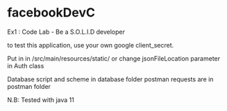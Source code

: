 # facebookDevC

Ex1 : Code Lab - Be a S.O.L.I.D developer

to test this application, use your own google client_secret.

Put in in /src/main/resources/static/ or change jsonFileLocation parameter in Auth class


Database script and scheme in database folder
postman requests are in postman folder

N.B: Tested with java 11







